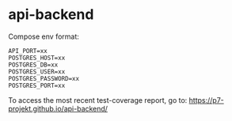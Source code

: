 # api-backend

Compose env format:

```env
API_PORT=xx
POSTGRES_HOST=xx
POSTGRES_DB=xx
POSTGRES_USER=xx
POSTGRES_PASSWORD=xx
POSTGRES_PORT=xx
```


To access the most recent test-coverage report, go to: https://p7-projekt.github.io/api-backend/

